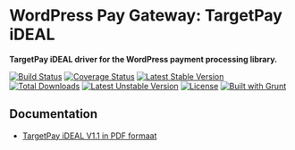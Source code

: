# WordPress Pay Gateway: TargetPay iDEAL

**TargetPay iDEAL driver for the WordPress payment processing library.**

[![Build Status](https://travis-ci.org/wp-pay-gateways/targetpay-ideal.svg?branch=develop)](https://travis-ci.org/wp-pay-gateways/targetpay-ideal)
[![Coverage Status](https://coveralls.io/repos/wp-pay-gateways/targetpay-ideal/badge.png?branch=develop)](https://coveralls.io/r/wp-pay-gateways/targetpay-ideal?branch=develop)
[![Latest Stable Version](https://poser.pugx.org/wp-pay-gateways/targetpay-ideal/v/stable.svg)](https://packagist.org/packages/wp-pay-gateways/targetpay-ideal)
[![Total Downloads](https://poser.pugx.org/wp-pay-gateways/targetpay-ideal/downloads.svg)](https://packagist.org/packages/wp-pay-gateways/targetpay-ideal)
[![Latest Unstable Version](https://poser.pugx.org/wp-pay-gateways/targetpay-ideal/v/unstable.svg)](https://packagist.org/packages/wp-pay-gateways/targetpay-ideal)
[![License](https://poser.pugx.org/wp-pay-gateways/targetpay-ideal/license.svg)](https://packagist.org/packages/wp-pay-gateways/targetpay-ideal)
[![Built with Grunt](https://cdn.gruntjs.com/builtwith.png)](http://gruntjs.com/)

## Documentation

*	[TargetPay iDEAL V1.1 in PDF formaat](http://pronamic.nl/wp-content/uploads/2014/09/TargetPay_iDEAL_V1.1_nl.pdf)
